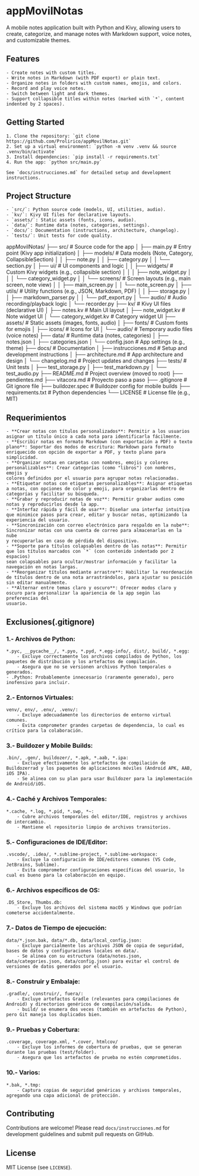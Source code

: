 # appMovilNotas
A mobile notes application built with Python and Kivy, allowing users to create, categorize, and manage notes with Markdown support, voice notes, and customizable themes.

## Features
	- Create notes with custom titles.
	- Write notes in Markdown (with PDF export) or plain text.
	- Organize notes in folders with custom names, emojis, and colors.
	- Record and play voice notes.
	- Switch between light and dark themes.
	- Support collapsible titles within notes (marked with `*`, content indented by 2 spaces).

## Getting Started
	1. Clone the repository: `git clone https://github.com/Prolirico/appMovilNotas.git`
	2. Set up a virtual environment: `python -m venv .venv && source .venv/bin/activate`
	3. Install dependencies: `pip install -r requirements.txt`
	4. Run the app: `python src/main.py`

	See `docs/instrucciones.md` for detailed setup and development instructions.

## Project Structure
	- `src/`: Python source code (models, UI, utilities, audio).
	- `kv/`: Kivy UI files for declarative layouts.
	- `assets/`: Static assets (fonts, icons, audio).
	- `data/`: Runtime data (notes, categories, settings).
	- `docs/`: Documentation (instructions, architecture, changelog).
	- `tests/`: Unit tests for code quality.
appMovilNotas/
├── src/                    # Source code for the app
│   ├── main.py             # Entry point (Kivy app initialization)
│   ├── models/             # Data models (Note, Category, CollapsibleSection)
│   │   ├── note.py
│   │   ├── category.py
│   │   └── section.py
│   ├── ui/                 # UI components and logic
│   │   ├── widgets/        # Custom Kivy widgets (e.g., collapsible section)
│   │   │   ├── note_widget.py
│   │   │   └── category_widget.py
│   │   └── screens/        # Screen layouts (e.g., main screen, note view)
│   │       ├── main_screen.py
│   │       └── note_screen.py
│   ├── utils/              # Utility functions (e.g., JSON, Markdown, PDF)
│   │   ├── storage.py
│   │   ├── markdown_parser.py
│   │   └── pdf_export.py
│   └── audio/              # Audio recording/playback logic
│       └── recorder.py
├── kv/                     # Kivy UI files (declarative UI)
│   ├── notes.kv            # Main UI layout
│   ├── note_widget.kv      # Note widget UI
│   └── category_widget.kv  # Category widget UI
├── assets/                 # Static assets (images, fonts, audio)
│   ├── fonts/              # Custom fonts for emojis
│   ├── icons/              # Icons for UI
│   └── audio/              # Temporary audio files (voice notes)
├── data/                   # Runtime data (notes, categories)
│   ├── notes.json
│   ├── categories.json
│   └── config.json         # App settings (e.g., theme)
├── docs/                   # Documentation
│   ├── instrucciones.md    # Setup and development instructions
│   ├── architecture.md     # App architecture and design
│   └── changelog.md        # Project updates and changes
├── tests/                  # Unit tests
│   ├── test_storage.py
│   ├── test_markdown.py
│   └── test_audio.py
├── README.md               # Project overview (moved to root)
├── pendientes.md
├── vitacora.md             # Proyecto paso a paso
├── .gitignore              # Git ignore file
├── buildozer.spec          # Buildozer config for mobile builds
├── requirements.txt        # Python dependencies
└── LICENSE                 # License file (e.g., MIT)

## Requerimientos
	- **Crear notas con títulos personalizados**: Permitir a los usuarios asignar un título único a cada nota para identificarla fácilmente.
	- **Escribir notas en formato Markdown (con exportación a PDF) o texto plano**: Soportar dos modos de escritura: Markdown para formato 
	enriquecido con opción de exportar a PDF, y texto plano para simplicidad.
	- **Organizar notas en carpetas con nombres, emojis y colores personalizables**: Crear categorías (como "libros") con nombres, emojis y
	colores definidos por el usuario para agrupar notas relacionadas.
	- **Etiquetar notas con etiquetas personalizables**: Asignar etiquetas a notas, con opciones de color y emoji, para organizarlas dentro de
	categorías y facilitar su búsqueda.
	- **Grabar y reproducir notas de voz**: Permitir grabar audios como notas y reproducirlos desde la app.
	- **Interfaz rápida y fácil de usar**: Diseñar una interfaz intuitiva que minimice pasos para crear, editar y buscar notas, optimizando la 
	experiencia del usuario.
	- **Sincronización con correo electrónico para respaldo en la nube**: Sincronizar notas con una cuenta de correo para almacenarlas en la nube 
	y recuperarlas en caso de pérdida del dispositivo.
	- **Soporte para títulos colapsables dentro de las notas**: Permitir que los títulos marcados con `*` (con contenido indentado por 2 espacios)
	sean colapsables para ocultar/mostrar información y facilitar la navegación en notas largas.
	- **Reorganizar títulos mediante arrastre**: Habilitar la reordenación de títulos dentro de una nota arrastrándolos, para ajustar su posición
	sin editar manualmente.
	- **Alternar entre temas claro y oscuro**: Ofrecer modos claro y oscuro para personalizar la apariencia de la app según las preferencias del
	usuario.

## Exclusiones(.gitignore)
### 1.- Archivos de Python:
	*.pyc, __pycache__/, *.pyo, *.pyd, *.egg-info/, dist/, build/, *.egg:
		- Excluye correctamente los archivos compilados de Python, los paquetes de distribución y los artefactos de compilación.
		- Asegura que no se versionen archivos Python temporales o generados.
	- .Python: Probablemente innecesario (raramente generado), pero inofensivo para incluir.
### 2.- Entornos Virtuales:
	venv/, env/, .env/, .venv/:
		- Excluye adecuadamente los directorios de entorno virtual comunes.
		- Evita comprometer grandes carpetas de dependencia, lo cual es crítico para la colaboración.
### 3.- Buildozer y Mobile Builds:
	.bin/, .gen/, buildozer/, *.apk, *.aab, *.ipa:
		- Excluye efectivamente los artefactos de compilación de Buildozerrad y los paquetes de aplicaciones móviles (Android APK, AAB, iOS IPA).
		- Se alinea con su plan para usar Buildozer para la implementación de Android/iOS.
### 4.- Caché y Archivos Temporales:
	*.cache, *.log, *.pid, *.swp, *~:
		- Cubre archivos temporales del editor/IDE, registros y archivos de intercambio.
		- Mantiene el repositorio limpio de archivos transitorios.
### 5.- Configuraciones de IDE/Editor:
	.vscode/, .idea/, *.sublime-project, *.sublime-workspace:
		- Excluye la configuración de IDE/editores comunes (VS Code, JetBrains, Sublime).
		- Evita comprometer configuraciones específicas del usuario, lo cual es bueno para la colaboración en equipo.
### 6.- Archivos específicos de OS:
	.DS_Store, Thumbs.db:
		- Excluye los archivos del sistema macOS y Windows que podrían cometerse accidentalmente.
### 7.- Datos de Tiempo de ejecución:
	data/*.json.bak, data/*.db, data/local_config.json:
		- Excluye parcialmente los archivos JSON de copia de seguridad, bases de datos y configuraciones locales en data/.
		- Se alinea con su estructura (data/notes.json, data/categories.json, data/config.json) para evitar el control de versiones de datos generados por el usuario.
### 8.- Construir y Embalaje:
	.gradle/, construir/, fuera/:
		- Excluye artefactos Gradle (relevantes para compilaciones de Android) y directorios genéricos de compilación/salida.
		- build/ se enumera dos veces (también en artefactos de Python), pero Git maneja los duplicados bien.
### 9.- Pruebas y Cobertura:
	.coverage, coverage.xml, *.cover, htmlcov/
		- Excluye los informes de cobertura de pruebas, que se generan durante las pruebas (test/folder).
		- Asegura que los artefactos de prueba no estén comprometidos.
### 10.- Varios:
	*.bak, *.tmp:
		- Captura copias de seguridad genéricas y archivos temporales, agregando una capa adicional de protección.

## Contributing
Contributions are welcome! Please read `docs/instrucciones.md` for development guidelines and submit pull requests on GitHub.

## License
MIT License (see `LICENSE`).
